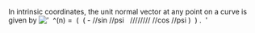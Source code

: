 In intrinsic coordinates, the unit normal vector at any point on a curve
is given by
!['  \^(n) =  (  ( - //sin //psi   //////// //cos //psi )  ) .  '](../dictionary/equation_images/2050.1..png)
